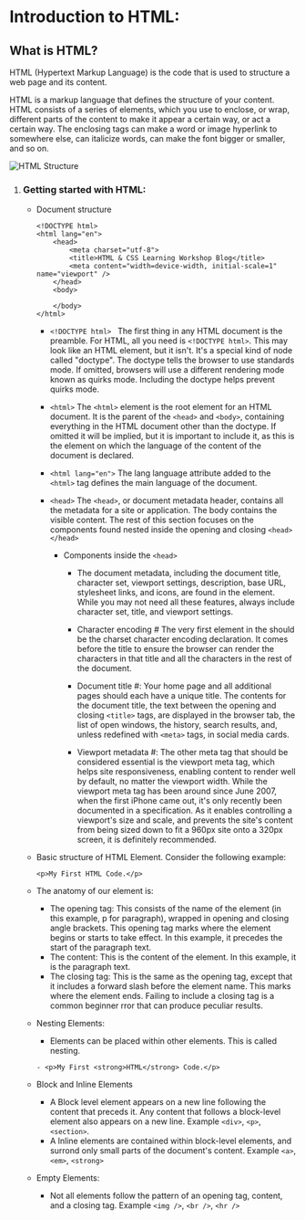 # Introduction to HTML:
## What is HTML?
HTML (Hypertext Markup Language) is the code that is used to structure a web page and its content. 

HTML is a markup language that defines the structure of your content. HTML consists of a series of elements, which you use to enclose, or wrap, different parts of the content to make it appear a certain way, or act a certain way. The enclosing tags can make a word or image hyperlink to somewhere else, can italicize words, can make the font bigger or smaller, and so on.

![HTML Structure](img/img_sem_elements.gif)


1. ### Getting started with HTML:
    - Document structure

        ```
        <!DOCTYPE html>
        <html lang="en">
            <head>
                <meta charset="utf-8">
                <title>HTML & CSS Learning Workshop Blog</title>
                <meta content="width=device-width, initial-scale=1" name="viewport" />
            </head>
            <body>

            </body>
        </html>
        ```
        - ```<!DOCTYPE html> ```
            The first thing in any HTML document is the preamble. For HTML, all you need is ```<!DOCTYPE html>```. This may look like an HTML element, but it isn't. It's a special kind of node called "doctype". The doctype tells the browser to use standards mode. If omitted, browsers will use a different rendering mode known as quirks mode. Including the doctype helps prevent quirks mode.

        - ```<html>```
            The `<html>` element is the root element for an HTML document. It is the parent of the `<head>` and `<body>`, containing everything in the HTML document other than the doctype. If omitted it will be implied, but it is important to include it, as this is the element on which the language of the content of the document is declared.

        - ```<html lang="en">```
            The lang language attribute added to the `<html>` tag defines the main language of the document.

        - ```<head>```
            The `<head>`, or document metadata header, contains all the metadata for a site or application. The body contains the visible content. The rest of this section focuses on the components found nested inside the opening and closing `<head></head>`

            - Components inside the `<head>`

                - The document metadata, including the document title, character set, viewport settings, description, base URL, stylesheet links, and icons, are found in the <head> element. While you may not need all these features, always include character set, title, and viewport settings.

                - Character encoding #
                    The very first element in the <head> should be the charset character encoding declaration. It comes before the title to ensure the browser can render the characters in that title and all the characters in the rest of the document.

                - Document title #: Your home page and all additional pages should each have a unique title. The contents for the document title, the text between the opening and closing `<title>` tags, are displayed in the browser tab, the list of open windows, the history, search results, and, unless redefined with `<meta>` tags, in social media cards.

                - Viewport metadata #: The other meta tag that should be considered essential is the viewport meta tag, which helps site responsiveness, enabling content to render well by default, no matter the viewport width. While the viewport meta tag has been around since June 2007, when the first iPhone came out, it's only recently been documented in a specification. As it enables controlling a viewport's size and scale, and prevents the site's content from being sized down to fit a 960px site onto a 320px screen, it is definitely recommended.


    - Basic structure of HTML Element. Consider the following example:

        ```
        <p>My First HTML Code.</p>

        ```
    - The anatomy of our element is:

        - The opening tag: This consists of the name of the element (in this example, p for paragraph), wrapped in opening and closing angle brackets. This opening tag marks where the element begins or starts to take effect. In this example, it precedes the start of the paragraph text.
        - The content: This is the content of the element. In this example, it is the paragraph text.
        - The closing tag: This is the same as the opening tag, except that it includes a forward slash before the element name. This marks where the element ends. Failing to include a closing tag is a common beginner rror that can produce peculiar results.

    - Nesting Elements:
        - Elements can be placed within other elements. This is called nesting.
        
        ```
        - <p>My First <strong>HTML</strong> Code.</p>

        ```
    - Block and Inline Elements
        - A Block level element appears on a new line following the content that preceds it. Any content that follows a block-level element also appears on a new line. Example `<div>`, `<p>`, `<section>`.
        - A Inline elements are contained within block-level elements, and surrond only small parts of the document's content. Example `<a>`, `<em>`, `<strong>`

    - Empty Elements:
        - Not all elements follow the pattern of an opening tag, content, and a closing tag. Example `<img />`, `<br />`, `<hr />`
    
